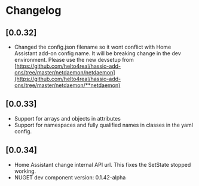 # Changelog

## [0.0.32]

- Changed the config.json filename so it wont conflict with Home Assistant add-on config name. It will be breaking change in the dev environment. Please use the new devsetup from
  [https://github.com/helto4real/hassio-add-ons/tree/master/netdaemon/netdaemon](https://github.com/helto4real/hassio-add-ons/tree/master/netdaemon/**netdaemon)

## [0.0.33]

- Support for arrays and objects in attributes
- Support for namespaces and fully qualified names in classes in the yaml config.

## [0.0.34]

- Home Assistant change internal API url. This fixes the SetState stopped working.
- NUGET dev component version: 0.1.42-alpha
